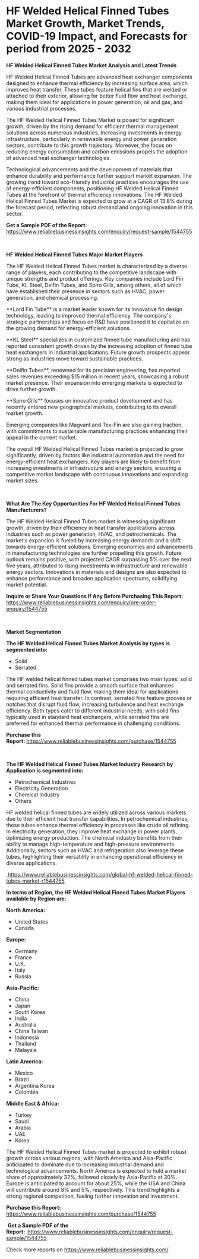 <p><h1>HF Welded Helical Finned Tubes Market Growth, Market Trends, COVID-19 Impact, and Forecasts for period from 2025 - 2032</h1></p><p><strong>HF Welded Helical Finned Tubes Market Analysis and Latest Trends</strong></p>
<p><p>HF Welded Helical Finned Tubes are advanced heat exchanger components designed to enhance thermal efficiency by increasing surface area, which improves heat transfer. These tubes feature helical fins that are welded or attached to their exterior, allowing for better fluid flow and heat exchange, making them ideal for applications in power generation, oil and gas, and various industrial processes.</p><p>The HF Welded Helical Finned Tubes Market is poised for significant growth, driven by the rising demand for efficient thermal management solutions across numerous industries. Increasing investments in energy infrastructure, particularly in renewable energy and power generation sectors, contribute to this growth trajectory. Moreover, the focus on reducing energy consumption and carbon emissions propels the adoption of advanced heat exchanger technologies.</p><p>Technological advancements and the development of materials that enhance durability and performance further support market expansion. The growing trend toward eco-friendly industrial practices encourages the use of energy-efficient components, positioning HF Welded Helical Finned Tubes at the forefront of thermal efficiency innovations. The HF Welded Helical Finned Tubes Market is expected to grow at a CAGR of 13.8% during the forecast period, reflecting robust demand and ongoing innovation in this sector.</p></p>
<p><strong>Get a Sample PDF of the Report:&nbsp;</strong> <a href="https://www.reliablebusinessinsights.com/enquiry/request-sample/1544755?utm_campaign=1877&utm_medium=2&utm_source=Github&utm_content=ia&utm_term=27022025&utm_id=hf-welded-helical-finned-tubes">https://www.reliablebusinessinsights.com/enquiry/request-sample/1544755</a></p>
<p>&nbsp;</p>
<p><strong>HF Welded Helical Finned Tubes Major Market Players</strong></p>
<p><p>The HF Welded Helical Finned Tubes market is characterized by a diverse range of players, each contributing to the competitive landscape with unique strengths and product offerings. Key companies include Lord Fin Tube, KL Steel, Delfin Tubes, and Spiro Gills, among others, all of which have established their presence in sectors such as HVAC, power generation, and chemical processing.</p><p>**Lord Fin Tube** is a market leader known for its innovative fin design technology, leading to improved thermal efficiency. The company's strategic partnerships and focus on R&D have positioned it to capitalize on the growing demand for energy-efficient solutions.</p><p>**KL Steel** specializes in customized finned tube manufacturing and has reported consistent growth driven by the increasing adoption of finned tube heat exchangers in industrial applications. Future growth prospects appear strong as industries move toward sustainable practices.</p><p>**Delfin Tubes**, renowned for its precision engineering, has reported sales revenues exceeding $15 million in recent years, showcasing a robust market presence. Their expansion into emerging markets is expected to drive further growth.</p><p>**Spiro Gills** focuses on innovative product development and has recently entered new geographical markets, contributing to its overall market growth.</p><p>Emerging companies like Magvant and Tex-Fin are also gaining traction, with commitments to sustainable manufacturing practices enhancing their appeal in the current market.</p><p>The overall HF Welded Helical Finned Tubes market is projected to grow significantly, driven by factors like industrial automation and the need for energy-efficient heat exchangers. Key players are likely to benefit from increasing investments in infrastructure and energy sectors, ensuring a competitive market landscape with continuous innovations and expanding market sizes.</p></p>
<p>&nbsp;</p>
<p><strong>What Are The Key Opportunities For HF Welded Helical Finned Tubes Manufacturers?</strong></p>
<p><p>The HF Welded Helical Finned Tubes market is witnessing significant growth, driven by their efficiency in heat transfer applications across industries such as power generation, HVAC, and petrochemicals. The market's expansion is fueled by increasing energy demands and a shift towards energy-efficient solutions. Emerging economies and advancements in manufacturing technologies are further propelling this growth. Future outlook remains positive, with projected CAGR surpassing 5% over the next five years, attributed to rising investments in infrastructure and renewable energy sectors. Innovations in materials and designs are also expected to enhance performance and broaden application spectrums, solidifying market potential.</p></p>
<p><strong>Inquire or Share Your Questions If Any Before Purchasing This Report:</strong> <a href="https://www.reliablebusinessinsights.com/enquiry/pre-order-enquiry/1544755?utm_campaign=1877&utm_medium=2&utm_source=Github&utm_content=ia&utm_term=27022025&utm_id=hf-welded-helical-finned-tubes">https://www.reliablebusinessinsights.com/enquiry/pre-order-enquiry/1544755</a></p>
<p>&nbsp;</p>
<p><strong>Market Segmentation</strong></p>
<p><strong>The HF Welded Helical Finned Tubes Market Analysis by types is segmented into:</strong></p>
<p><ul><li>Solid</li><li>Serrated</li></ul></p>
<p><p>The HF welded helical finned tubes market comprises two main types: solid and serrated fins. Solid fins provide a smooth surface that enhances thermal conductivity and fluid flow, making them ideal for applications requiring efficient heat transfer. In contrast, serrated fins feature grooves or notches that disrupt fluid flow, increasing turbulence and heat exchange efficiency. Both types cater to different industrial needs, with solid fins typically used in standard heat exchangers, while serrated fins are preferred for enhanced thermal performance in challenging conditions.</p></p>
<p><strong>Purchase this Report:&nbsp;</strong><a href="https://www.reliablebusinessinsights.com/purchase/1544755?utm_campaign=1877&utm_medium=2&utm_source=Github&utm_content=ia&utm_term=27022025&utm_id=hf-welded-helical-finned-tubes">https://www.reliablebusinessinsights.com/purchase/1544755</a></p>
<p>&nbsp;</p>
<p><strong>The HF Welded Helical Finned Tubes Market Industry Research by Application is segmented into:</strong></p>
<p><ul><li>Petrochemical Industries</li><li>Electricity Generation</li><li>Chemical Industry</li><li>Others</li></ul></p>
<p><p>HF welded helical finned tubes are widely utilized across various markets due to their efficient heat transfer capabilities. In petrochemical industries, these tubes enhance thermal efficiency in processes like crude oil refining. In electricity generation, they improve heat exchange in power plants, optimizing energy production. The chemical industry benefits from their ability to manage high-temperature and high-pressure environments. Additionally, sectors such as HVAC and refrigeration also leverage these tubes, highlighting their versatility in enhancing operational efficiency in diverse applications.</p></p>
<p><a href="https://www.reliablebusinessinsights.com/global-hf-welded-helical-finned-tubes-market-r1544755?utm_campaign=1877&utm_medium=2&utm_source=Github&utm_content=ia&utm_term=27022025&utm_id=hf-welded-helical-finned-tubes">&nbsp;https://www.reliablebusinessinsights.com/global-hf-welded-helical-finned-tubes-market-r1544755</a></p>
<p><strong>In terms of Region, the HF Welded Helical Finned Tubes Market Players available by Region are:</strong></p>
<p>
    <p> <strong> North America: </strong>
        <ul>
            <li>United States</li>
            <li>Canada</li>
        </ul>
        </p> 
    <p> <strong> Europe: </strong>
        <ul>
            <li>Germany</li>
            <li>France</li>
            <li>U.K.</li>
            <li>Italy</li>
            <li>Russia</li>
        </ul>
        </p> 
    <p> <strong> Asia-Pacific: </strong>
        <ul>
            <li>China</li>
            <li>Japan</li>
            <li>South Korea</li>
            <li>India</li>
            <li>Australia</li>
            <li>China Taiwan</li>
            <li>Indonesia</li>
            <li>Thailand</li>
            <li>Malaysia</li>
        </ul>
        </p> 
    <p> <strong> Latin America: </strong>
        <ul>
            <li>Mexico</li>
            <li>Brazil</li>
            <li>Argentina Korea</li>
            <li>Colombia</li>
        </ul>
        </p> 
    <p> <strong> Middle East & Africa: </strong>
        <ul>
            <li>Turkey</li>
            <li>Saudi</li>
            <li>Arabia</li>
            <li>UAE</li>
            <li>Korea</li>
        </ul>
    </p>
    </p>
<p><p>The HF Welded Helical Finned Tubes market is projected to exhibit robust growth across various regions, with North America and Asia-Pacific anticipated to dominate due to increasing industrial demand and technological advancements. North America is expected to hold a market share of approximately 32%, followed closely by Asia-Pacific at 30%. Europe is anticipated to account for about 25%, while the USA and China will contribute around 8% and 5%, respectively. This trend highlights a strong regional competition, fueling further innovation and investment.</p></p>
<p><strong>Purchase this Report: </strong><a href="https://www.reliablebusinessinsights.com/purchase/1544755?utm_campaign=1877&utm_medium=2&utm_source=Github&utm_content=ia&utm_term=27022025&utm_id=hf-welded-helical-finned-tubes">https://www.reliablebusinessinsights.com/purchase/1544755</a></p>
<p>&nbsp;<strong>Get a Sample PDF of the Report:&nbsp;&nbsp;</strong><a href="https://www.reliablebusinessinsights.com/enquiry/request-sample/1544755?utm_campaign=1877&utm_medium=2&utm_source=Github&utm_content=ia&utm_term=27022025&utm_id=hf-welded-helical-finned-tubes">https://www.reliablebusinessinsights.com/enquiry/request-sample/1544755</a></p>
<p><strong></strong></p>
<p>Check more reports on <a href="https://www.reliablebusinessinsights.com/?utm_campaign=1877&utm_medium=2&utm_source=Github&utm_content=ia&utm_term=27022025&utm_id=hf-welded-helical-finned-tubes">https://www.reliablebusinessinsights.com/</a></p>